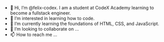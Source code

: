 - 👋 Hi, I’m @felix-codex. I am a student at CodeX Academy learning to become a fullstack engineer.
- 👀 I’m interested in learning how to code.
- 🌱 I’m currently learning the foundations of HTML, CSS, and JavaScript.
- 💞️ I’m looking to collaborate on ...
- 📫 How to reach me ...

<!---
felix-codex/felix-codex is a ✨ special ✨ repository because its `README.md` (this file) appears on your GitHub profile.
You can click the Preview link to take a look at your changes.
--->
